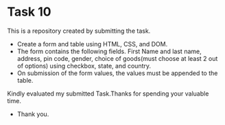 # Task 10
This is a repository created by submitting the task.

- Create a form and table using HTML, CSS, and DOM. 
- The form contains the following fields. 
First Name and last name, address, pin code, gender, choice of goods(must choose at least 2 out of options) using checkbox, state, and country. 
- On submission of the form values, the values must be appended to the table.

Kindly evaluated my submitted Task.Thanks for spending your valuable time.
 - Thank you.